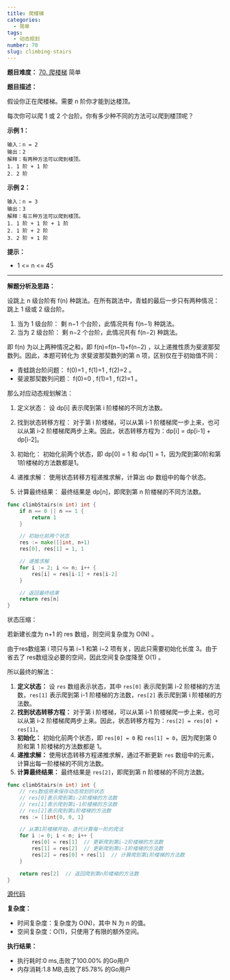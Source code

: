 ```yaml
---
title: 爬楼梯
categories:
  - 简单
tags:
  - 动态规划
number: 70
slug: climbing-stairs
---
```


**题目难度：** [70. 爬楼梯](https://leetcode.cn/problems/climbing-stairs/) 简单

**题目描述：**

假设你正在爬楼梯。需要 n 阶你才能到达楼顶。

每次你可以爬 1 或 2 个台阶。你有多少种不同的方法可以爬到楼顶呢？

**示例 1：**
```
输入：n = 2
输出：2
解释：有两种方法可以爬到楼顶。
1. 1 阶 + 1 阶
2. 2 阶
```


**示例 2：**
```
输入：n = 3
输出：3
解释：有三种方法可以爬到楼顶。
1. 1 阶 + 1 阶 + 1 阶
2. 1 阶 + 2 阶
3. 2 阶 + 1 阶
```

**提示：**
- 1 <= n <= 45


---
**解题分析及思路：**

设跳上 n 级台阶有 f(n) 种跳法。在所有跳法中，青蛙的最后一步只有两种情况： 跳上 1 级或 2 级台阶。

1. 当为 1 级台阶： 剩 n−1 个台阶，此情况共有 f(n−1) 种跳法。
2. 当为 2 级台阶： 剩 n−2 个台阶，此情况共有 f(n−2) 种跳法。

即 f(n) 为以上两种情况之和，即 f(n)=f(n−1)+f(n−2) ，以上递推性质为斐波那契数列。因此，本题可转化为 求斐波那契数列的第 n 项，区别仅在于初始值不同：

- 青蛙跳台阶问题： f(0)=1 , f(1)=1 , f(2)=2 。
- 斐波那契数列问题： f(0)=0 , f(1)=1 , f(2)=1 。

那么对应动态规划解法：

1. 定义状态： 设 dp[i] 表示爬到第 i 阶楼梯的不同方法数。

2. 找到状态转移方程： 对于第 i 阶楼梯，可以从第 i-1 阶楼梯爬一步上来，也可以从第 i-2 阶楼梯爬两步上来。因此，状态转移方程为：dp[i] = dp[i-1] + dp[i-2]。

3. 初始化： 初始化前两个状态，即 dp[0] = 1 和 dp[1] = 1，因为爬到第0阶和第1阶楼梯的方法数都是1。

4. 递推求解： 使用状态转移方程递推求解，计算出 dp 数组中的每个状态。

5. 计算最终结果： 最终结果是 dp[n]，即爬到第 n 阶楼梯的不同方法数。

```go
func climbStairs(n int) int {
    if n == 0 || n == 1 {
        return 1
    }

    // 初始化前两个状态
    res := make([]int, n+1)
    res[0], res[1] = 1, 1

    // 递推求解
    for i := 2; i <= n; i++ {
        res[i] = res[i-1] + res[i-2]
    }

    // 返回最终结果
    return res[n]
}
```

状态压缩：

若新建长度为 n+1 的 res 数组，则空间复杂度为 O(N) 。

由于res数组第 i 项只与第 i−1 和第 i−2 项有关，因此只需要初始化长度 3。由于省去了 res数组没必要的空间，因此空间复杂度降至 O(1) 。

所以最终的解法：

1. **定义状态：** 设 `res` 数组表示状态，其中 `res[0]` 表示爬到第 i-2 阶楼梯的方法数，`res[1]` 表示爬到第 i-1 阶楼梯的方法数，`res[2]` 表示爬到第 i 阶楼梯的方法数。
2. **找到状态转移方程：** 对于第 i 阶楼梯，可以从第 i-1 阶楼梯爬一步上来，也可以从第 i-2 阶楼梯爬两步上来。因此，状态转移方程为：`res[2] = res[0] + res[1]`。
3. **初始化：** 初始化前两个状态，即 `res[0] = 0` 和 `res[1] = 0`，因为爬到第 0 阶和第 1 阶楼梯的方法数都是 1。
4. **递推求解：** 使用状态转移方程递推求解，通过不断更新 `res` 数组中的元素，计算出每一阶楼梯的不同方法数。
5. **计算最终结果：** 最终结果是 `res[2]`，即爬到第 n 阶楼梯的不同方法数。

```go
func climbStairs(n int) int {
    // res数组用来保存动态规划的状态
    // res[0]表示爬到第i-2阶楼梯的方法数
    // res[1]表示爬到第i-1阶楼梯的方法数
    // res[2]表示爬到第i阶楼梯的方法数
    res := []int{0, 0, 1}

    // 从第1阶楼梯开始，迭代计算每一阶的爬法
    for i := 0; i < n; i++ {
        res[0] = res[1]  // 更新爬到第i-2阶楼梯的方法数
        res[1] = res[2]  // 更新爬到第i-1阶楼梯的方法数
        res[2] = res[0] + res[1]  // 计算爬到第i阶楼梯的方法数
    }

    return res[2]  // 返回爬到第n阶楼梯的方法数
}
```

[源代码](https://github.com/lomtom/algorithm-go/blob/main/leetcode/70爬楼梯_test.go)

**复杂度：**

- 时间复杂度：复杂度为 O(N)，其中 N 为 n 的值。 
- 空间复杂度：O(1)，只使用了有限的额外空间。

**执行结果：**

- 执行耗时:0 ms,击败了100.00% 的Go用户
- 内存消耗:1.8 MB,击败了85.78% 的Go用户
